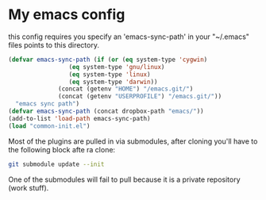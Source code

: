 # My emacs config
this config requires you specify an 'emacs-sync-path' in your "~/.emacs" files points to this directory.

```lisp
(defvar emacs-sync-path (if (or (eq system-type 'cygwin)
			     (eq system-type 'gnu/linux)
			     (eq system-type 'linux)
			     (eq system-type 'darwin))
			  (concat (getenv "HOME") "/emacs.git/")
			  (concat (getenv "USERPROFILE") "/emacs.git/"))
  "emacs sync path")
(defvar emacs-sync-path (concat dropbox-path "emacs/"))
(add-to-list 'load-path emacs-sync-path)
(load "common-init.el")
```

Most of the plugins are pulled in via submodules,  after cloning you'll have to the following block afte ra clone:
```bash
git submodule update --init
```

One of the submodules will fail to pull because it is a private repository (work stuff).
